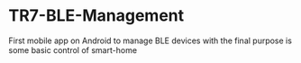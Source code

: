 # TR7-BLE-Management
First mobile app on Android to manage BLE devices with the final purpose is some basic control of smart-home
